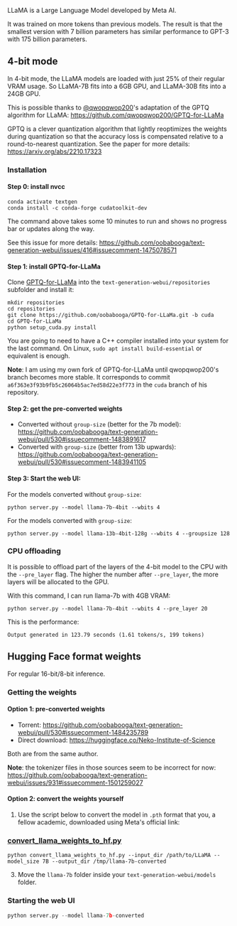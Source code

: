 LLaMA is a Large Language Model developed by Meta AI. 

It was trained on more tokens than previous models. The result is that the smallest version with 7 billion parameters has similar performance to GPT-3 with 175 billion parameters.

## 4-bit mode

In 4-bit mode, the LLaMA models are loaded with just 25% of their regular VRAM usage. So LLaMA-7B fits into a 6GB GPU, and LLaMA-30B fits into a 24GB GPU.

This is possible thanks to [@qwopqwop200](https://github.com/qwopqwop200/GPTQ-for-LLaMa)'s adaptation of the GPTQ algorithm for LLaMA: https://github.com/qwopqwop200/GPTQ-for-LLaMa

GPTQ is a clever quantization algorithm that lightly reoptimizes the weights during quantization so that the accuracy loss is compensated relative to a round-to-nearest quantization. See the paper for more details: https://arxiv.org/abs/2210.17323

### Installation

#### Step 0: install nvcc

```
conda activate textgen
conda install -c conda-forge cudatoolkit-dev
```

The command above takes some 10 minutes to run and shows no progress bar or updates along the way.

See this issue for more details: https://github.com/oobabooga/text-generation-webui/issues/416#issuecomment-1475078571

#### Step 1: install GPTQ-for-LLaMa

Clone [GPTQ-for-LLaMa](https://github.com/qwopqwop200/GPTQ-for-LLaMa) into the `text-generation-webui/repositories` subfolder and install it:

```
mkdir repositories
cd repositories
git clone https://github.com/oobabooga/GPTQ-for-LLaMa.git -b cuda
cd GPTQ-for-LLaMa
python setup_cuda.py install
```

You are going to need to have a C++ compiler installed into your system for the last command. On Linux, `sudo apt install build-essential` or equivalent is enough.

**Note**: I am using my own fork of GPTQ-for-LLaMa until qwopqwop200's branch becomes more stable. It corresponds to commit `a6f363e3f93b9fb5c26064b5ac7ed58d22e3f773` in the `cuda` branch of his repository.

#### Step 2: get the pre-converted weights

* Converted without `group-size` (better for the 7b model): https://github.com/oobabooga/text-generation-webui/pull/530#issuecomment-1483891617
* Converted with `group-size` (better from 13b upwards): https://github.com/oobabooga/text-generation-webui/pull/530#issuecomment-1483941105 

#### Step 3: Start the web UI:

For the models converted without `group-size`:

```
python server.py --model llama-7b-4bit --wbits 4 
```

For the models converted with `group-size`:

```
python server.py --model llama-13b-4bit-128g --wbits 4 --groupsize 128 
```

### CPU offloading

It is possible to offload part of the layers of the 4-bit model to the CPU with the `--pre_layer` flag. The higher the number after `--pre_layer`, the more layers will be allocated to the GPU.

With this command, I can run llama-7b with 4GB VRAM:

```
python server.py --model llama-7b-4bit --wbits 4 --pre_layer 20
```

This is the performance:

```
Output generated in 123.79 seconds (1.61 tokens/s, 199 tokens)
```
## Hugging Face format weights

For regular 16-bit/8-bit inference.

### Getting the weights

#### Option 1: pre-converted weights

* Torrent: https://github.com/oobabooga/text-generation-webui/pull/530#issuecomment-1484235789
* Direct download: https://huggingface.co/Neko-Institute-of-Science

Both are from the same author. 

**Note**: the tokenizer files in those sources seem to be incorrect for now: https://github.com/oobabooga/text-generation-webui/issues/931#issuecomment-1501259027

#### Option 2: convert the weights yourself

1. Use the script below to convert the model in `.pth` format that you, a fellow academic, downloaded using Meta's official link:

### [convert_llama_weights_to_hf.py](https://github.com/huggingface/transformers/blob/main/src/transformers/models/llama/convert_llama_weights_to_hf.py)

```
python convert_llama_weights_to_hf.py --input_dir /path/to/LLaMA --model_size 7B --output_dir /tmp/llama-7b-converted
```

3. Move the `llama-7b` folder inside your `text-generation-webui/models` folder.

### Starting the web UI

```python
python server.py --model llama-7b-converted
```